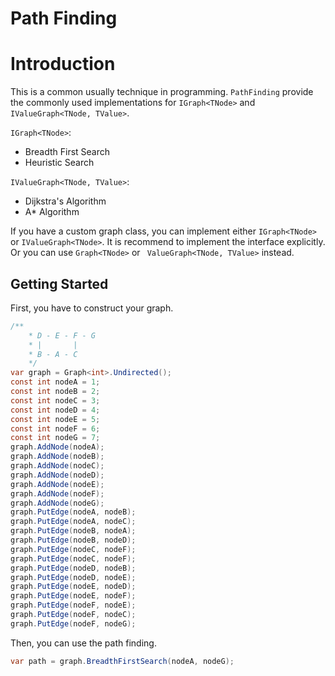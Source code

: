 # Path Finding
# Introduction
This is a common usually technique in programming. `PathFinding` provide the commonly used implementations for `IGraph<TNode>` and `IValueGraph<TNode, TValue>`.

`IGraph<TNode>`:
* Breadth First Search
* Heuristic Search

`IValueGraph<TNode, TValue>`:
* Dijkstra's Algorithm
* A* Algorithm 

If you have a custom graph class, you can implement either `IGraph<TNode>` or `IValueGraph<TNode>`. It is recommend to implement the interface explicitly. Or you can use `Graph<TNode>` or ` ValueGraph<TNode, TValue>` instead.

## Getting Started
First, you have to construct your graph.

```csharp
/**
    * D - E - F - G
    * |       |
    * B - A - C
    */
var graph = Graph<int>.Undirected();
const int nodeA = 1;
const int nodeB = 2;
const int nodeC = 3;
const int nodeD = 4;
const int nodeE = 5;
const int nodeF = 6;
const int nodeG = 7;
graph.AddNode(nodeA);
graph.AddNode(nodeB);
graph.AddNode(nodeC);
graph.AddNode(nodeD);
graph.AddNode(nodeE);
graph.AddNode(nodeF);
graph.AddNode(nodeG);
graph.PutEdge(nodeA, nodeB);
graph.PutEdge(nodeA, nodeC);
graph.PutEdge(nodeB, nodeA);
graph.PutEdge(nodeB, nodeD);
graph.PutEdge(nodeC, nodeF);
graph.PutEdge(nodeC, nodeF);
graph.PutEdge(nodeD, nodeB);
graph.PutEdge(nodeD, nodeE);
graph.PutEdge(nodeE, nodeD);
graph.PutEdge(nodeE, nodeF);
graph.PutEdge(nodeF, nodeE);
graph.PutEdge(nodeF, nodeC);
graph.PutEdge(nodeF, nodeG);
```

Then, you can use the path finding.
```csharp
var path = graph.BreadthFirstSearch(nodeA, nodeG);
```